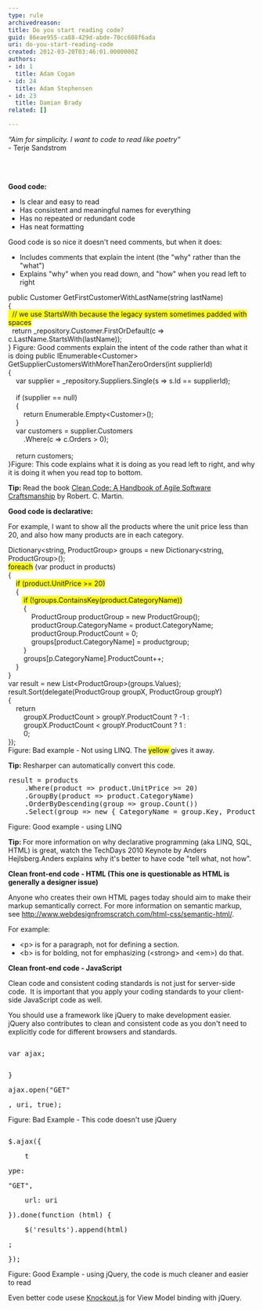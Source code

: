 ```yaml
---
type: rule
archivedreason: 
title: Do you start reading code?
guid: 86eae955-ca88-429d-abde-70cc608f6ada
uri: do-you-start-reading-code
created: 2012-03-20T03:46:01.0000000Z
authors:
- id: 1
  title: Adam Cogan
- id: 24
  title: Adam Stephensen
- id: 23
  title: Damian Brady
related: []

---
```



<p class="greyBox"><em>“Aim for simplicity. I want to code to read like poetry”</em><br>
- Terje Sandstrom</p>
<br><excerpt class='endintro'></excerpt><br>
<p><strong>Good code&#58;</strong></p>
<ul>
<li>Is clear and easy to read</li>
<li>Has consistent and meaningful names for everything</li>
<li>Has no repeated or redundant code</li>
<li>Has neat formatting</li></ul>
<p>Good code is so nice it doesn't need comments, but when it does&#58;</p>
<ul><li>Includes comments that explain the&#160;intent (the &quot;why&quot; rather than the &quot;what&quot;)</li>
<li>Explains &quot;why&quot; when you read down, and &quot;how&quot; when you read left to right</li></ul>
<span class="ssw-rteStyle-CodeArea">public&#160;Customer GetFirstCustomerWithLastName(string lastName)<br>&#123;<br><span style="background-color&#58;rgb(255, 255, 0);">&#160; // we use StartsWith because the legacy system sometimes padded with spaces</span><br>&#160; return _repository.Customer.FirstOrDefault(c =&gt; c.LastName.StartsWith(lastName));<br>&#125;</span>
<span class="ssw-rteStyle-FigureNormal">Figure&#58; Good comments explain the intent of the code rather than what it is doing</span>
<span class="ssw-rteStyle-CodeArea">public IEnumerable&lt;Customer&gt; GetSupplierCustomersWithMoreThanZeroOrders(int supplierId)<br>&#123;<br>&#160;&#160;&#160; var supplier = _repository.Suppliers.Single(s =&gt; s.Id == supplierId);<br><br>&#160;&#160;&#160; if (supplier == null)<br>&#160;&#160;&#160; &#123;<br>&#160;&#160;&#160;&#160;&#160;&#160;&#160;&#160;return&#160;Enumerable.Empty&lt;Customer&gt;();<br>&#160;&#160;&#160; &#125;<br>&#160;&#160;&#160;&#160;var customers = supplier.Customers<br>&#160;&#160;&#160;&#160;&#160;&#160;&#160; .Where(c =&gt; c.Orders &gt; 0);<br><br>&#160;&#160;&#160; return customers;<br>&#125;</span><span class="ssw-rteStyle-FigureNormal">Figure&#58; This code explains what it is doing as you read left to right, and why it is doing it when you read top to bottom.</span>
<p><strong>Tip&#58; </strong>Read the book <a href="http&#58;//www.google.com.hk/url?sa=t&amp;rct=j&amp;q=clean+code+download&amp;source=web&amp;cd=2&amp;ved=0CDgQFjAB&amp;url=http&#58;//www.e-reading.org.ua/bookreader.php/134601/Clean_Code_-_A_Handbook_of_Agile_Software_Craftsmanship.html&amp;ei=2jRoT8yfM_LSiAKK9piWBw&amp;usg=AFQjCNEGQx__eAf7t0yM_dYGtaaxJ6TqJA">Clean Code&#58; A Handbook of Agile Software Craftsmanship</a> by Robert. C. Martin.</p>
<p><strong>Good code is declarative&#58;</strong></p>
<p>For example, I want to show all the products where the&#160;unit price less than 20, and also&#160;how many&#160;products are in each category.</p>
<div class="ssw-rteStyle-CodeArea">Dictionary&lt;string, ProductGroup&gt; groups = new Dictionary&lt;string, ProductGroup&gt;();<br><span style="background-color&#58;rgb(255, 255, 0);"><span style="background-color&#58;rgb(255, 255, 0);">foreach</span></span> (var product in products)<br>&#123;<br>&#160;&#160;&#160; <span style="background-color&#58;rgb(255, 255, 0);"><span style="background-color&#58;rgb(255, 255, 0);">if (product.UnitPrice &gt;= 20)</span></span><br>&#160;&#160;&#160; &#123;<br>&#160;&#160;&#160;&#160;&#160;&#160;&#160;<span style="background-color&#58;rgb(255, 255, 0);"> if (!groups.ContainsKey(product.CategoryName))</span><br>&#160;&#160;&#160;&#160;&#160;&#160;&#160; &#123;<br>&#160;&#160;&#160;&#160;&#160;&#160;&#160;&#160;&#160;&#160;&#160; ProductGroup productGroup = new ProductGroup();<br>&#160;&#160;&#160;&#160;&#160;&#160;&#160;&#160;&#160;&#160;&#160; productGroup.CategoryName = product.CategoryName;<br>&#160;&#160;&#160;&#160;&#160;&#160;&#160;&#160;&#160;&#160;&#160; productGroup.ProductCount = 0;<br>&#160;&#160;&#160;&#160;&#160;&#160;&#160;&#160;&#160;&#160;&#160; groups[product.CategoryName] = productgroup;<br>&#160;&#160;&#160;&#160;&#160;&#160;&#160; &#125;<br>&#160;&#160;&#160;&#160;&#160;&#160;&#160; groups[p.CategoryName].ProductCount++;<br>&#160;&#160;&#160; &#125;<br>&#125;</div>
<div>var&#160;result = new List&lt;ProductGroup&gt;(groups.Values);<br>result.Sort(delegate(ProductGroup groupX, ProductGroup groupY)<br>&#123;<br>&#160;&#160;&#160; return<br>&#160;&#160;&#160;&#160;&#160;&#160;&#160; groupX.ProductCount &gt; groupY.ProductCount ? -1 &#58;<br>&#160;&#160;&#160;&#160;&#160;&#160;&#160; groupX.ProductCount &lt; groupY.ProductCount ? 1 &#58;<br>&#160;&#160;&#160;&#160;&#160;&#160;&#160; 0;<br>&#125;);</div>
<span class="ssw-rteStyle-FigureBad">Figure&#58;&#160;Bad example -&#160;Not using LINQ.&#160;The <span style="background-color&#58;rgb(255, 255, 0);">yellow </span>gives it away.</span>
<p><strong>Tip&#58;</strong> Resharper can automatically convert this code.</p>
<div class="ssw-rteStyle-CodeArea"><pre>result = products
    .Where(product =&gt; product.UnitPrice &gt;= 20)
    .GroupBy(product =&gt; product.CategoryName)
    .OrderByDescending(group =&gt; group.Count())
    .Select(group =&gt; <span>n</span><span>ew</span><span></span><span> </span>&#123; CategoryName = group.Key, ProductCount = group.Count() &#125;);</pre></div>
<span class="ssw-rteStyle-FigureGood">Figure&#58; Good example - using LINQ</span>

<p><strong>Tip&#58; </strong>For more information on why&#160;declarative programming&#160;(aka LINQ, SQL, HTML) is great,&#160;watch the <a href="http&#58;//channel9.msdn.com/blogs/adebruyn/techdays-2010-developer-keynote-by-anders-hejlsberg"></a>TechDays 2010 Keynote by Anders Hejlsberg.Anders explains why it's better to have code &quot;tell&#160;what,&#160;not how&quot;.</p>
<p><strong>Clean front-end code - HTML (This one is questionable as HTML is generally a designer issue)</strong></p>
<p>Anyone who creates their own HTML pages today should aim to make their markup semantically correct. For more information on semantic markup, see <a href="http&#58;//www.webdesignfromscratch.com/html-css/semantic-html/">http&#58;//www.webdesignfromscratch.com/html-css/semantic-html/</a>.</p>
<p>For example&#58;</p>
<ul><li>&lt;p&gt;&#160;is for a paragraph,&#160;not for defining a section.</li>
<li>&lt;b&gt; is for bolding,&#160;not for&#160;emphasizing&#160;(&lt;strong&gt; and&#160;&lt;em&gt;) do that.</li>
</ul>
<p><strong>Clean front-end code -&#160;JavaScript</strong></p>
<p>Clean code and consistent coding standards is not just for server-side code.&#160; It is important that you apply your coding standards to your client-side JavaScript code as well.</p>
<p>You should use a framework like jQuery to make development easier.&#160; jQuery also&#160;contributes to clean and consistent code as you don't need to explicitly code for different browsers and standards.</p>
<div class="ssw-rteStyle-CodeArea"><pre></pre></div><div class="ssw-rteStyle-CodeArea"><pre>var ajax;</pre>
<pre></pre>
<pre>&#125;</pre>
<pre>ajax.open(&quot;GET&quot;</pre><pre>, uri, true); </pre></div>
<span class="ssw-rteStyle-FigureBad">Figure&#58; Bad E</span><span class="ssw-rteStyle-FigureBad">xample - This code doesn'</span><span class="ssw-rteStyle-FigureBad">t use jQuery</span>
<div class="ssw-rteStyle-CodeArea"><pre></pre>
<pre>$.ajax(&#123;</pre>
<pre>    t</pre><pre>ype&#58; </pre>
<pre>&quot;GET&quot;,</pre>
<pre>    url&#58; uri</pre>
<pre>&#125;).done(function (html) &#123;</pre>
<pre>    $('results').append(html)</pre>
<pre>;</pre>
<pre>&#125;);</pre></div>
<span class="ssw-rteStyle-FigureGood">Figure&#58; Good Example&#160;- using jQuery​, the code is much cleaner and easier to read</span>
<p>Even better code usese <a href="http&#58;//knockoutjs.com/">Knockout.js</a> for View Model binding with jQuery.</p>



